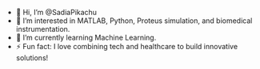 - 👋 Hi, I’m @SadiaPikachu
- 👀 I’m interested in MATLAB, Python, Proteus simulation, and biomedical instrumentation.
- 🌱 I’m currently learning Machine Learning.
- ⚡ Fun fact: I love combining tech and healthcare to build innovative solutions!


